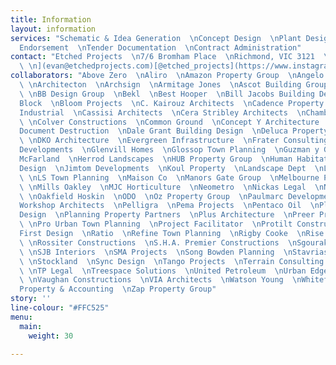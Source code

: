 ```yaml
---
title: Information
layout: information
services: "Schematic & Idea Generation  \nConcept Design  \nPlant Design  \nTown Planning
  Endorsement  \nTender Documentation  \nContract Administration"
contact: "Etched Projects  \n7/6 Bromham Place  \nRichmond, VIC 3121  \n[info@etchedprojects.com](mailto:info@etchedprojects.com)[
  \ \n](evan@etchedprojects.com)[@etched_projects](https://www.instagram.com/etched_projects/)"
collaborators: "Above Zero  \nAliro  \nAmazon Property Group  \nAngelo Property Group
  \ \nArchitecton  \nArchsign  \nArmitage Jones  \nAscot Building Group  \nAssemble
  \ \nBB Design Group  \nBekl  \nBest Hooper  \nBill Jacobs Building Design  \nThe
  Block  \nBloom Projects  \nC. Kairouz Architects  \nCadence Property Group  \nCameron
  Industrial  \nCassisi Architects  \nCera Stribley Architects  \nChamberlain Architects
  \ \nColver Constructions  \nCommon Ground  \nConcept Y Architecture  \nCorplex  \nCorporate
  Document Destruction  \nDale Grant Building Design  \nDeluca Property Group  \nDHL
  \ \nDKO Architecture  \nEvergreen Infrastructure  \nFrater Consulting Services  \nGenesis
  Developments  \nGlenvill Homes  \nGlossop Town Planning  \nGuzman y Gomez  \nHellier
  McFarland  \nHerrod Landscapes  \nHUB Property Group  \nHuman Habitats  \nJDZ Building
  Design  \nJimtom Developments  \nKoul Property  \nLandscape Dept  \nLogos Property
  \ \nLS Town Planning  \nMaison Co  \nManors Gate Group  \nMelbourne Planning  \nMilieu
  \ \nMills Oakley  \nMJC Horticulture  \nNeometro  \nNickas Legal  \nNTF Architecture
  \ \nOakfield Hoskin  \nODO  \nOz Property Group  \nPaulmarc Developments  \nParallel
  Workshop Architects  \nPelligra  \nPema Projects  \nPentaco Oil  \nPlanform Building
  Design  \nPlanning Property Partners  \nPlus Architecture  \nPreer Property Group
  \ \nPro Urban Town Planning  \nProject Facilitator  \nProtilt Constructions  \nQuality
  First Design  \nRatio  \nRefine Town Planning  \nRigby Cooke  \nRise Architecture
  \ \nRossiter Constructions  \nS.H.A. Premier Constructions  \nSgourakis Architects
  \ \nSJB Interiors  \nSMA Projects  \nSong Bowden Planning  \nStavrias Architects
  \ \nStockland  \nSync Design  \nTango Projects  \nTerrain Consulting  \nTM Insight
  \ \nTP Legal  \nTreespace Solutions  \nUnited Petroleum  \nUrban Edge Consultants
  \ \nVaughan Constructions  \nVIA Architects  \nWatson Young  \nWhitefox  \nWhiteman
  Property & Accounting  \nZap Property Group"
story: ''
line-colour: "#FFC525"
menu:
  main:
    weight: 30

---
```

